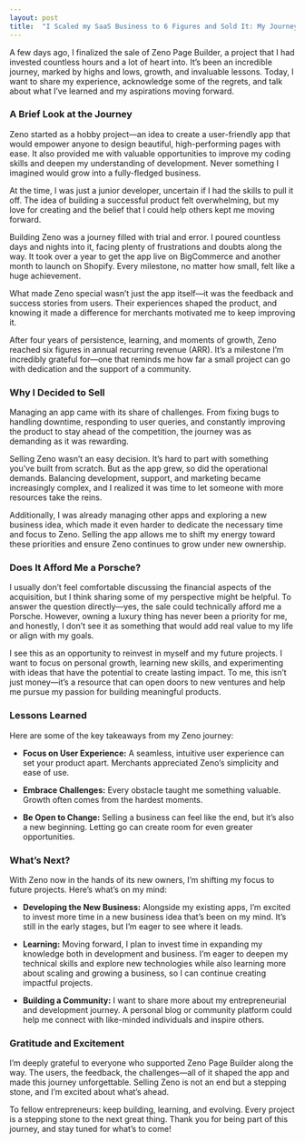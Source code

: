 ```yaml
---
layout: post
title:  "I Scaled my SaaS Business to 6 Figures and Sold It: My Journey, Key Lessons, and Future Plans"
---
```

A few days ago, I finalized the sale of Zeno Page Builder, a project that I had invested countless hours and a lot of heart into. It’s been an incredible journey, marked by highs and lows, growth, and invaluable lessons. Today, I want to share my experience, acknowledge some of the regrets, and talk about what I’ve learned and my aspirations moving forward.

### A Brief Look at the Journey

Zeno started as a hobby project—an idea to create a user-friendly app that would empower anyone to design beautiful, high-performing pages with ease. It also provided me with valuable opportunities to improve my coding skills and deepen my understanding of development. Never something I imagined would grow into a fully-fledged business.

At the time, I was just a junior developer, uncertain if I had the skills to pull it off. The idea of building a successful product felt overwhelming, but my love for creating and the belief that I could help others kept me moving forward.

Building Zeno was a journey filled with trial and error. I poured countless days and nights into it, facing plenty of frustrations and doubts along the way. It took over a year to get the app live on BigCommerce and another month to launch on Shopify. Every milestone, no matter how small, felt like a huge achievement.

What made Zeno special wasn’t just the app itself—it was the feedback and success stories from users. Their experiences shaped the product, and knowing it made a difference for merchants motivated me to keep improving it.

After four years of persistence, learning, and moments of growth, Zeno reached six figures in annual recurring revenue (ARR). It’s a milestone I’m incredibly grateful for—one that reminds me how far a small project can go with dedication and the support of a community.

### Why I Decided to Sell
Managing an app came with its share of challenges. From fixing bugs to handling downtime, responding to user queries, and constantly improving the product to stay ahead of the competition, the journey was as demanding as it was rewarding.

Selling Zeno wasn’t an easy decision. It’s hard to part with something you’ve built from scratch. But as the app grew, so did the operational demands. Balancing development, support, and marketing became increasingly complex, and I realized it was time to let someone with more resources take the reins.

Additionally, I was already managing other apps and exploring a new business idea, which made it even harder to dedicate the necessary time and focus to Zeno. Selling the app allows me to shift my energy toward these priorities and ensure Zeno continues to grow under new ownership.

### Does It Afford Me a Porsche?
I usually don’t feel comfortable discussing the financial aspects of the acquisition, but I think sharing some of my perspective might be helpful. To answer the question directly—yes, the sale could technically afford me a Porsche. However, owning a luxury thing has never been a priority for me, and honestly, I don’t see it as something that would add real value to my life or align with my goals.

I see this as an opportunity to reinvest in myself and my future projects. I want to focus on personal growth, learning new skills, and experimenting with ideas that have the potential to create lasting impact. To me, this isn’t just money—it’s a resource that can open doors to new ventures and help me pursue my passion for building meaningful products.

### Lessons Learned

Here are some of the key takeaways from my Zeno journey:

- **Focus on User Experience:** A seamless, intuitive user experience can set your product apart. Merchants appreciated Zeno’s simplicity and ease of use.

- **Embrace Challenges:** Every obstacle taught me something valuable. Growth often comes from the hardest moments.

- **Be Open to Change:** Selling a business can feel like the end, but it’s also a new beginning. Letting go can create room for even greater opportunities.

### What’s Next?

With Zeno now in the hands of its new owners, I’m shifting my focus to future projects. Here’s what’s on my mind:

- **Developing the New Business:** Alongside my existing apps, I’m excited to invest more time in a new business idea that’s been on my mind. It’s still in the early stages, but I’m eager to see where it leads.

- **Learning:** Moving forward, I plan to invest time in expanding my knowledge both in development and business. I’m eager to deepen my technical skills and explore new technologies while also learning more about scaling and growing a business, so I can continue creating impactful projects.

- **Building a Community:** I want to share more about my entrepreneurial and development journey. A personal blog or community platform could help me connect with like-minded individuals and inspire others.

### Gratitude and Excitement

I’m deeply grateful to everyone who supported Zeno Page Builder along the way. The users, the feedback, the challenges—all of it shaped the app and made this journey unforgettable. Selling Zeno is not an end but a stepping stone, and I’m excited about what’s ahead.

To fellow entrepreneurs: keep building, learning, and evolving. Every project is a stepping stone to the next great thing. Thank you for being part of this journey, and stay tuned for what’s to come!